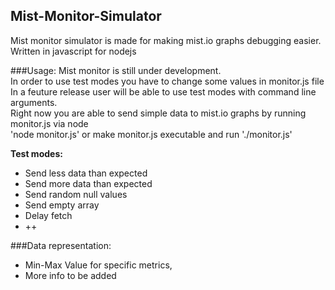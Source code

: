 Mist-Monitor-Simulator
-----------------------


Mist monitor simulator is made for making mist.io graphs debugging easier.  
Written in javascript for nodejs  


###Usage:
Mist monitor is still under development.  
In order to use test modes you have to change some values in monitor.js file  
In a feuture release user will be able to use test modes with command line arguments.  
Right now you are able to send simple data to mist.io graphs by running monitor.js via node  
'node monitor.js' or make monitor.js executable and run './monitor.js'  


**Test modes:**

* Send less data than expected
*  Send more data than expected
* Send random null values
* Send empty array
* Delay fetch
* ++
  

###Data representation:
* Min-Max Value for specific metrics,
* More info to be added
  
